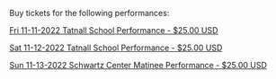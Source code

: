 
Buy tickets for the following performances:

[Fri 11-11-2022 Tatnall School Performance - $25.00 USD](https://buy.stripe.com/7sI5kp8ndfXS6xabIL)

[Sat 11-12-2022 Tatnall School Performance - $25.00 USD](https://buy.stripe.com/4gw0058nd4fabRu6oq)

[Sun 11-13-2022 Schwartz Center Matinee Performance - $25.00 USD](https://buy.stripe.com/5kA8wB32TfXSbRubIJ)
